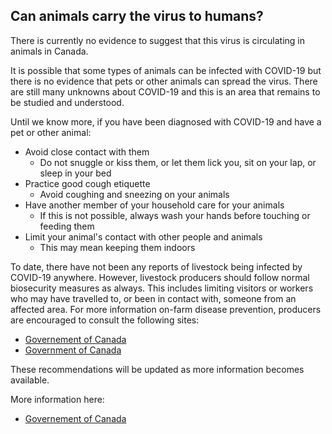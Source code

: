 ## Can animals carry the virus to humans?

There is currently no evidence to suggest that this virus is circulating in animals in Canada.

It is possible that some types of animals can be infected with COVID-19 but there is no evidence that pets or other animals can spread the virus. There are still many unknowns about COVID-19 and this is an area that remains to be studied and understood.

Until we know more, if you have been diagnosed with COVID-19 and have a pet or other animal:

- Avoid close contact with them
  - Do not snuggle or kiss them, or let them lick you, sit on your lap, or sleep in your bed
- Practice good cough etiquette
  - Avoid coughing and sneezing on your animals
- Have another member of your household care for your animals
  - If this is not possible, always wash your hands before touching or feeding them
- Limit your animal's contact with other people and animals
  - This may mean keeping them indoors

To date, there have not been any reports of livestock being infected by COVID-19 anywhere. However, livestock producers should follow normal biosecurity measures as always. This includes limiting visitors or workers who may have travelled to, or been in contact with, someone from an affected area. For more information on-farm disease prevention, producers are encouraged to consult the following sites:

- [Governement of Canada](https://www.inspection.gc.ca/animal-health/terrestrial-animals/biosecurity/standards-and-principles/eng/1344707905203/1344707981478)
- [Government of Canada](https://www.inspection.gc.ca/animal-health/terrestrial-animals/biosecurity/standards-and-principles/proactive-management/eng/1374175296768/1374176128059?chap=0)

These recommendations will be updated as more information becomes available.

More information here:

- [Governement of Canada](https://www.canada.ca/en/public-health/services/diseases/2019-novel-coronavirus-infection/prevention-risks/animals-covid-19.html)
